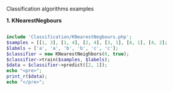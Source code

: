 <p> Classification algorithms examples </p>
<b>1. KNearestNegbours</b>

  <!-- language: php -->
  ```php
  
include 'Classification/KNearestNegbours.php';
$samples = [[1, 3], [1, 4], [2, 4], [3, 1], [4, 1], [4, 2];
$labels = ['a', 'a', 'b', 'b', 'c', 'c'];
$classifier = new KNearestNeighbors(6, true);
$classifier->train($samples, $labels);
$data = $classifier->predict([2, 1]);
echo "<pre>";
print_r($data);
echo "</pre>";

```
